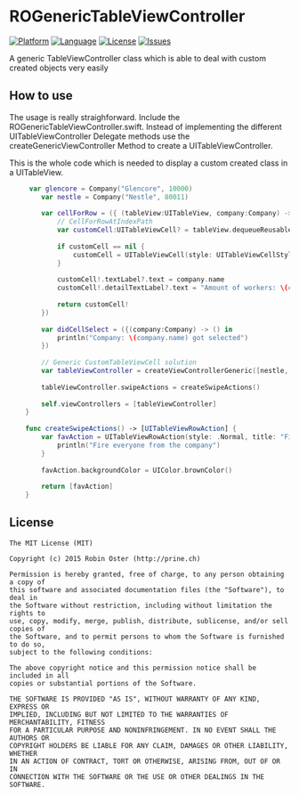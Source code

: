 # ROGenericTableViewController
[![Platform](http://img.shields.io/badge/platform-ios-blue.svg?style=flat
)](https://developer.apple.com/iphone/index.action)
[![Language](http://img.shields.io/badge/language-swift-brightgreen.svg?style=flat
)](https://developer.apple.com/swift)
[![License](http://img.shields.io/badge/license-MIT-lightgrey.svg?style=flat
)](http://mit-license.org)
[![Issues](https://img.shields.io/github/issues/prine/ROGenericTableViewController.svg?style=flat
)](https://github.com/prine/ROGenericTableViewController/issues)

A generic TableViewController class which is able to deal with custom created objects very easily

## How to use
The usage is really straighforward. Include the ROGenericTableViewController.swift. Instead of implementing the different UITableViewController Delegate methods use the createGenericViewController Method to create a UITableViewController.

This is the whole code which is needed to display a custom created class in a UITableView.
```Swift
     var glencore = Company("Glencore", 10000)
        var nestle = Company("Nestle", 80011)
        
        var cellForRow = ({ (tableView:UITableView, company:Company) -> UITableViewCell in
            // CellForRowAtIndexPath
            var customCell:UITableViewCell? = tableView.dequeueReusableCellWithIdentifier("Cell") as! UITableViewCell?
            
            if customCell == nil {
                customCell = UITableViewCell(style: UITableViewCellStyle.Subtitle, reuseIdentifier: "Cell") as UITableViewCell
            }
            
            customCell!.textLabel?.text = company.name
            customCell!.detailTextLabel?.text = "Amount of workers: \(company.amountWorkers)"
            
            return customCell!
        })
        
        var didCellSelect = ({(company:Company) -> () in
            println("Company: \(company.name) got selected")
        })
        
        // Generic CustomTableViewCell solution
        var tableViewController = createViewControllerGeneric([nestle, glencore], cellForRow, didCellSelect) as! ROGenericTableViewController
        
        tableViewController.swipeActions = createSwipeActions()
        
        self.viewControllers = [tableViewController]
    }
    
    func createSwipeActions() -> [UITableViewRowAction] {
        var favAction = UITableViewRowAction(style: .Normal, title: "Fire all employees") { (action, indexPath) -> Void in
            println("Fire everyone from the company")
        }
        
        favAction.backgroundColor = UIColor.brownColor()
        
        return [favAction]
    }
```

## License

```
The MIT License (MIT)

Copyright (c) 2015 Robin Oster (http://prine.ch)

Permission is hereby granted, free of charge, to any person obtaining a copy of
this software and associated documentation files (the "Software"), to deal in
the Software without restriction, including without limitation the rights to
use, copy, modify, merge, publish, distribute, sublicense, and/or sell copies of
the Software, and to permit persons to whom the Software is furnished to do so,
subject to the following conditions:

The above copyright notice and this permission notice shall be included in all
copies or substantial portions of the Software.

THE SOFTWARE IS PROVIDED "AS IS", WITHOUT WARRANTY OF ANY KIND, EXPRESS OR
IMPLIED, INCLUDING BUT NOT LIMITED TO THE WARRANTIES OF MERCHANTABILITY, FITNESS
FOR A PARTICULAR PURPOSE AND NONINFRINGEMENT. IN NO EVENT SHALL THE AUTHORS OR
COPYRIGHT HOLDERS BE LIABLE FOR ANY CLAIM, DAMAGES OR OTHER LIABILITY, WHETHER
IN AN ACTION OF CONTRACT, TORT OR OTHERWISE, ARISING FROM, OUT OF OR IN
CONNECTION WITH THE SOFTWARE OR THE USE OR OTHER DEALINGS IN THE SOFTWARE.
```
